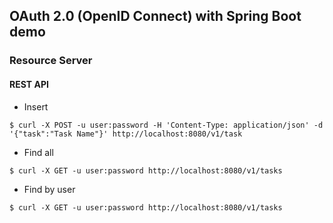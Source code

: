 ## OAuth 2.0 (OpenID Connect) with Spring Boot demo

### Resource Server

#### REST API
- Insert
```
$ curl -X POST -u user:password -H 'Content-Type: application/json' -d '{"task":"Task Name"}' http://localhost:8080/v1/task
```
- Find all
```
$ curl -X GET -u user:password http://localhost:8080/v1/tasks
```
- Find by user
```
$ curl -X GET -u user:password http://localhost:8080/v1/tasks
```

